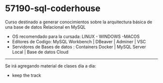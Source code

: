 # 57190-sql-coderhouse
Curso destinado a generar conocimientos sobre la arquitectura básica de una base de datos Relacional en MySQL
- OS recomendado para la cursada: LINUX - WINDOWS -MACOS
- Editores de Codigo: MySQL Workbench | DBeaver | Adminer | VSC
- Servidores de Bases de datos : Containers Docker | MySQL Server Local | Base de datos Cloud

---
Se irá agregando material de clases dia a dia:
- keep the track
  
